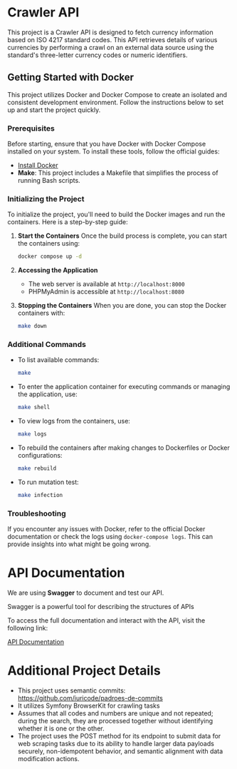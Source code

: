 # Crawler API

This project is a Crawler API is designed to fetch currency information based on ISO 4217 standard codes. This API
retrieves details
of various currencies by performing a crawl on an external data source using the standard's three-letter currency codes
or numeric identifiers.

## Getting Started with Docker

This project utilizes Docker and Docker Compose to create an isolated and consistent development environment. Follow the
instructions below to set up and start the project quickly.

### Prerequisites

Before starting, ensure that you have Docker with Docker Compose installed on your system. To install these tools,
follow the official guides:

- [Install Docker](https://docs.docker.com/engine/install/)
- **Make**: This project includes a Makefile that simplifies the process of running Bash scripts.

### Initializing the Project

To initialize the project, you'll need to build the Docker images and run the containers. Here is a step-by-step guide:

1. **Start the Containers**
   Once the build process is complete, you can start the containers using:
   ```bash
   docker compose up -d
   ```

2. **Accessing the Application**
    - The web server is available at `http://localhost:8000`
    - PHPMyAdmin is accessible at `http://localhost:8080`

3. **Stopping the Containers**
   When you are done, you can stop the Docker containers with:
   ```bash
   make down   
   ```

### Additional Commands

- To list available commands:
  ```bash
  make
  ```

- To enter the application container for executing commands or managing the application, use:
  ```bash
  make shell
  ```
- To view logs from the containers, use:
  ```bash
  make logs  
  ```
- To rebuild the containers after making changes to Dockerfiles or Docker configurations:
  ```bash
  make rebuild  
  ```

- To run mutation test:
  ```bash
  make infection
  ```

### Troubleshooting

If you encounter any issues with Docker, refer to the official Docker documentation or check the logs
using `docker-compose logs`. This can provide insights into what might be going wrong.

# API Documentation

We are using **Swagger** to document and test our API. 

Swagger is a powerful tool for describing the structures of APIs

To access the full documentation and interact with the API, visit the following link:

[API Documentation](http://localhost:8000/api/documentation)

# Additional Project Details

* This project uses semantic commits: https://github.com/iuricode/padroes-de-commits
* It utilizes Symfony BrowserKit for crawling tasks
* Assumes that all codes and numbers are unique and not repeated; during the search, they are processed together without
  identifying whether it is one or the other.
* The project uses the POST method for its endpoint to submit data for web scraping tasks due to its ability to handle
  larger data payloads securely, non-idempotent behavior, and semantic alignment with data modification actions.


